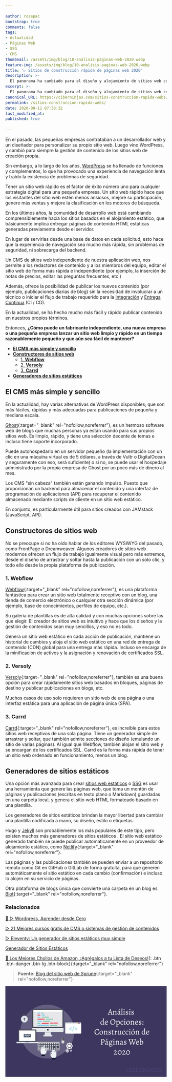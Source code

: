 ```yaml
---

author: rosepac
bootstrap: true
comments: false
tags:
- Actualidad
- Páginas Web
- SSG
- CMS
thumbnail: /assets/img/blog/10-analisis-paginas-web-2020.webp
feature-img: /assets/img/blog/10-analisis-paginas-web-2020.webp
title: '▷ Sitios de construcción rápida de páginas web 2020'
description: >-
  El panorama ha cambiado para el diseño y alojamiento de sitios web comerciales de creación propia. Aquí tienes tres enfoques independientes más prácticos y adecuados para crear sitios web estáticos simples o sistemas de gestión de contenidos (CMS).
excerpt: >-
  El panorama ha cambiado para el diseño y alojamiento de sitios web comerciales de creación propia. Aquí tienes tres enfoques independientes más prácticos y adecuados para crear sitios web estáticos simples o sistemas de gestión de contenidos (CMS).
canonical_URL: https://ciberninjas.com/sitios-construccion-rapida-webs/
permalink: /sitios-construccion-rapida-webs/
date: 2020-09-11 07:38:32
last_modified_at: 
published: true

---
```


En el pasado, las pequeñas empresas contrataban a un desarrollador web y un diseñador para personalizar su propio sitio web. Luego vino WordPress, y cambió para siempre la gestión de contenido de los sitios web de creación propia.

Sin embargo, a lo largo de los años, [WordPress](https://ciberninjas.com/wordpress/) se ha llenado de funciones y complementos, lo que ha provocado una experiencia de navegación lenta y traído la existencia de problemas de seguridad.

Tener un sitio web rápido es el factor de éxito número uno para cualquier estrategia digital para una pequeña empresa. Un sitio web rápido hace que los visitantes del sitio web estén menos ansiosos, mejore su participación, genere más ventas y mejore la clasificación en los motores de búsqueda.

En los últimos años, la comunidad de desarrollo web está cambiando comprensiblemente hacía los sitios basados en el alojamiento estático, que básicamente implica entregar páginas de contenido HTML estáticas generadas previamente desde el servidor.

En lugar de servirlas desde una base de datos en cada solicitud, esto hace que la experiencia de navegación sea mucho más rápida, sin problemas de seguridad, ni sobrecarga del backend.

Un CMS de sitios web independiente de nuestra aplicación web, nos permite a los redactores de contenido y a los miembros del equipo, editar el sitio web de forma más rápida e independiente (por ejemplo, la inserción de notas de precios, editar las preguntas frecuentes, etc.)

Además, ofrece la posibilidad de publicar los nuevos contenido (por ejemplo, publicaciones diarias de blog) sin la necesidad de involucrar a un técnico o iniciar el flujo de trabajo requerido para la [Integración](https://ciberninjas.com/etiqueta/#Integraci%C3%B3n+Continua) y [Entrega Continua](https://ciberninjas.com/etiqueta/#Distribuci%C3%B3n+Continua) (CI / CD).

En la actualidad, se ha hecho mucho más fácil y rápido publicar contenido en nuestros propios términos.

Entonces, **¿Cómo puede un fabricante independiente, una nueva empresa o una pequeña empresa lanzar un sitio web limpio y rápido en un tiempo razonablemente pequeño y que aún sea fácil de mantener?**

- [**El CMS más simple y sencillo**](#el-cms-más-simple-y-sencillo)
- [**Constructores de sitios web**](#constructores-de-sitios-web)
  - [1. **Webflow**](#1-webflow)
  - [2. **Versoly**](#2-versoly)
  - [3. **Carrd**](#3-carrd)
- [**Generadores de sitios estáticos**](#generadores-de-sitios-estáticos)

## **El CMS más simple y sencillo**

En la actualidad, hay varias alternativas de WordPress disponibles; que son más fáciles, rápidas y más adecuadas para publicaciones de pequeña y mediana escala.

[Ghost](https://ghost.org/){:target="_blank" rel="nofollow,noreferrer"}, es un hermoso software web de blogs que muchas personas ya están usando para sus propios sitios web. Es limpio, rápido, y tiene una selección decente de temas e incluso tiene soporte incorporado.

Puede autohospedarlo en un servidor pequeño (la implementación con un clic en una máquina virtual es de 5 dólares, a través de Vultr o DigitalOcean y seguramente con eso, será suficiente) o si no, se puede usar el hospedaje administrado por la propia empresa de Ghost por un poco más de dinero al mes.

Los CMS "sin cabeza" también están ganando impulso. Puesto que proporcionan un backend para almacenar el contenido y una interfaz de programación de aplicaciones (API) para recuperar el contenido almacenado mediante scripts de cliente en un sitio web estático.

En conjunto, es particularmente útil para sitios creados con JAMstack (JavaScript, API).

## **Constructores de sitios web**

No se preocupe si no ha oído hablar de los editores WYSIWYG del pasado, como FrontPage o Dreamweaver. Algunos creadores de sitios web modernos ofrecen un flujo de trabajo igualmente visual pero más extremos, desde el diseño de arrastrar y soltar hasta la publicación con un solo clic, y todo ello desde la propia plataforma de publicación.

### 1. **Webflow**

[Webflow](https://webflow.com/){:target="_blank" rel="nofollow,noreferrer"}, es una plataforma fantástica para crear un sitio web totalmente receptivo con un blog, una tienda de comercio electrónico o cualquier otra sección dinámica (por ejemplo, base de conocimientos, perfiles de equipo, etc.).

Su galería de plantillas es de alta calidad y con muchas opciones sobre las que elegir. El creador de sitios web es intuitivo y hace que los diseños y la gestión de contenidos sean muy sencillos, y eso no es todo.

Genera un sitio web estático en cada acción de publicación, mantiene un historial de cambios y aloja el sitio web estático en una red de entrega de contenido (CDN) global para una entrega más rápida. Incluso se encarga de la minificación de activos y la asignación y renovación de certificados SSL.

### 2. **Versoly**

[Versoly](https://versoly.com/){:target="_blank" rel="nofollow,noreferrer"}, también es una buena opción para crear rápidamente sitios web basados ​​en bloques, páginas de destino y publicar publicaciones en blogs, etc.

Muchos casos de uso solo requieren un sitio web de una página o una interfaz estática para una aplicación de página única (SPA).

### 3. **Carrd**

[Carrd](https://carrd.co/){:target="_blank" rel="nofollow,noreferrer"}, es increíble para estos sitios web receptivos de una sola página. Tiene un generador simple de arrastrar y soltar, que también admite secciones de diseño (emulando un sitio de varias páginas). Al igual que Webflow, también alojan el sitio web y se encargan de los certificados SSL. Carrd es la forma más rápida de tener un sitio web ordenado en funcionamiento, menos un blog.

## **Generadores de sitios estáticos**

Una opción más avanzada para crear [sitios web estáticos](https://ciberninjas.com/ssg/) o [SSG](https://ciberninjas.com/wiki/generador-de-sitios-estaticos/) es usar una herramienta que genere las páginas web, que toma un montón de páginas y publicaciones (escritas en texto plano o Markdown) guardadas en una carpeta local, y genera el sitio web HTML formateado basado en una plantilla.

Los generadores de sitios estáticos brindan la mayor libertad para cambiar una plantilla codificada a mano, su diseño, estilo o etiquetas.

Hugo y [Jekyll](https://ciberninjas.com/jekyll/) son probablemente los más populares de este tipo, pero existen muchos más generadores de sitios estáticos . El sitio web estático generado también se puede publicar automáticamente en un proveedor de alojamiento estático, como [Netlify](https://www.netlify.com/jamstack/){:target="_blank" rel="nofollow,noreferrer"}.

Las páginas y las publicaciones también se pueden enviar a un repositorio remoto como Git en GitHub o GitLab de forma gratuita, para que generen automáticamente el sitio estático en cada cambio (confirmación) e incluso lo alojen en su servicio de páginas.

Otra plataforma de blogs única que convierte una carpeta en un blog es [Blot](https://blot.im/){:target="_blank" rel="nofollow,noreferrer"}.

### **Relacionados** <!-- omit in toc -->

[🥇 ▷ Wordpress, Aprender desde Cero](https://ciberninjas.com/wordpress/)

[▷ 21 Mejores cursos gratis de CMS o sistemas de gestión de contenidos](https://ciberninjas.com/cursos-sistemas-gestion-cms/)

[▷ Eleventy: Un generador de sitios estáticos muy simple](https://ciberninjas.com/eleventy-ssg/)

[Generador de Sitios Estáticos](https://ciberninjas.com/wiki/generador-de-sitios-estaticos/)

[🛒 Los Mejores Chollos de Amazon, ¡Agrégalos a tu Lista de Deseos!](https://www.amazon.es/shop/cibercursos "Los Mejores Chollos de Amazon, Ofertas Flash, Black Monday y Amazon Prime Day"){: .btn .btn-danger .btn-lg .btn-block}{:target="_blank" rel="nofollow,noreferrer"}

> **Fuente**: [Blog del sitio web de Sprune](https://sprune.com/blog/state-of-self-serve-website-building-in-2020/ "Blog del sitio web de Sprune"){:target="_blank" rel="nofollow,noreferrer"}

![Sitios de construcción rápida de páginas web 2020](/assets/img/blog/10-analisis-paginas-web-2020.webp "Sitios de construcción rápida de páginas web 2020")
